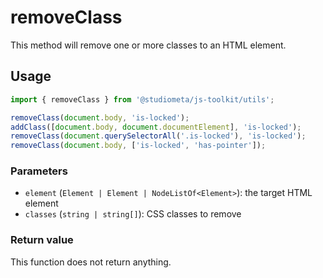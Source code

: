 # removeClass

This method will remove one or more classes to an HTML element.

## Usage

```js
import { removeClass } from '@studiometa/js-toolkit/utils';

removeClass(document.body, 'is-locked');
addClass([document.body, document.documentElement], 'is-locked');
removeClass(document.querySelectorAll('.is-locked'), 'is-locked');
removeClass(document.body, ['is-locked', 'has-pointer']);
```

### Parameters

- `element` (`Element | Element | NodeListOf<Element>`): the target HTML element
- `classes` (`string | string[]`): CSS classes to remove

### Return value

This function does not return anything.
